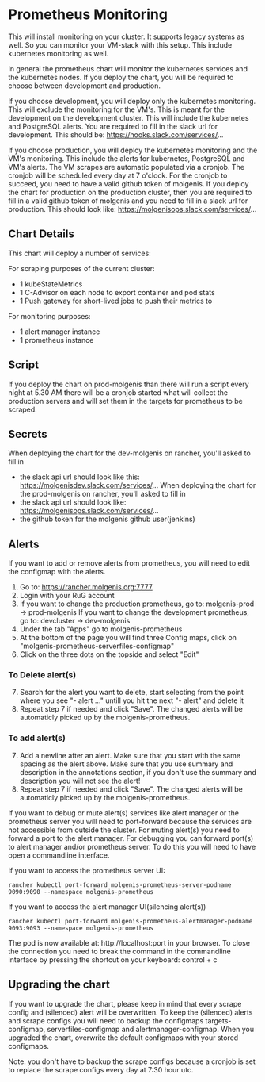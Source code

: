 # Prometheus Monitoring
This will install monitoring on your cluster. It supports legacy systems as well. So you can monitor your VM-stack with this setup. This include kubernetes monitoring as well.

In general the prometheus chart will monitor the kubernetes services and the kubernetes nodes. If you deploy the chart, you will be required to choose between development and production.

If you choose development, you will deploy only the kubernetes monitoring. This will exclude the monitoring for the VM's. This is meant for the development on the development cluster. This will include the kubernetes and PostgreSQL alerts. You are required to fill in the slack url for development. This should be: https://hooks.slack.com/services/...

If you choose production, you will deploy the kubernetes monitoring and the VM's monitoring. This include the alerts for kubernetes, PostgreSQL and VM's alerts. The VM scrapes are automatic populated via a cronjob. The cronjob will be scheduled every day at 7 o'clock. For the cronjob to succeed, you need to have a valid github token of molgenis. If you deploy the chart for production on the production cluster, then you are required to fill in a valid github token of molgenis and you need to fill in a slack url for production. This should look like: https://molgenisops.slack.com/services/...

## Chart Details
This chart will deploy a number of services:

For scraping purposes of the current cluster:

- 1 kubeStateMetrics
- 1 C-Advisor on each node to export container and pod stats
- 1 Push gateway for short-lived jobs to push their metrics to

For monitoring purposes:

- 1 alert manager instance
- 1 prometheus instance

## Script
If you deploy the chart on prod-molgenis than there will run a script every night at 5.30 AM there will be a 
cronjob started what will collect the production servers and will set them in the targets for prometheus to be scraped.

## Secrets
When deploying the chart for the dev-molgenis on rancher, you'll asked to fill in
* the slack api url should look like this: https://molgenisdev.slack.com/services/...
When deploying the chart for the prod-molgenis on rancher, you'll asked to fill in
* the slack api url should look like: https://molgenisops.slack.com/services/...
* the github token for the molgenis github user(jenkins)

## Alerts
If you want to add or remove alerts from prometheus, you will need to edit the configmap with the alerts.
1. Go to: https://rancher.molgenis.org:7777
2. Login with your RuG account
3. If you want to change the production prometheus, go to: molgenis-prod -> prod-molgenis
   If you want to change the development prometheus, go to: devcluster -> dev-molgenis
4. Under the tab "Apps" go to molgenis-prometheus
5. At the bottom of the page you will find three Config maps, click on "molgenis-prometheus-serverfiles-configmap"
6. Click on the three dots on the topside and select "Edit"
### To Delete alert(s)
7. Search for the alert you want to delete, start selecting from the point where you see "- alert ..." untill you hit the next "- alert" and delete it
8. Repeat step 7 if needed and click "Save". The changed alerts will be automaticly picked up by the molgenis-prometheus.
### To add alert(s)
7. Add a newline after an alert. Make sure that you start with the same spacing as the alert above. Make sure that you use summary and description in the annotations section, if you don't use the summary and description you will not see the alert!
8. Repeat step 7 if needed and click "Save". The changed alerts will be automaticly picked up by the molgenis-prometheus.

If you want to debug or mute alert(s) services like alert manager or the prometheus server you will need to port-forward because the services are not accessible from outside the cluster. For muting alert(s) you need to forward a port to the alert manager. For debugging you can forward port(s) to alert manager and/or prometheus server. To do this you will need to have open a commandline interface.

If you want to access the prometheus server UI:
```
rancher kubectl port-forward molgenis-prometheus-server-podname 9090:9090 --namespace molgenis-prometheus
```

If you want to access the alert manager UI(silencing alert(s))
```
rancher kubectl port-forward molgenis-prometheus-alertmanager-podname 9093:9093 --namespace molgenis-prometheus
```

The pod is now available at: http://localhost:port in your browser. To close the connection you need to break the command in the commandline interface by pressing the shortcut on your keyboard: control + c

## Upgrading the chart
If you want to upgrade the chart, please keep in mind that every scrape config and (silenced) alert will be overwritten. To keep the (silenced) alerts and scrape configs you will need to backup the configmaps targets-configmap, serverfiles-configmap and alertmanager-configmap. When you upgraded the chart, overwrite the default configmaps with your stored configmaps.

Note: you don't have to backup the scrape configs because a cronjob is set to replace the scrape configs every day at 7:30 hour utc.
